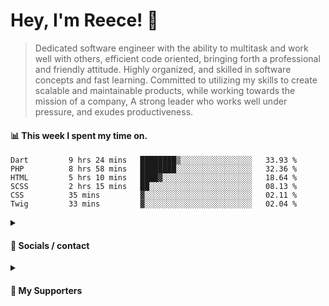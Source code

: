 # Hey, I'm Reece! 👋

> Dedicated software engineer with the ability to multitask and work well with others, efficient code oriented, bringing forth a professional and friendly attitude. Highly organized, and skilled in software concepts and fast learning. Committed to utilizing my skills to create scalable and maintainable products, while working towards the mission of a company, A strong leader who works well under pressure, and exudes productiveness.

#### 📊 This week I spent my time on.
<!--START_SECTION:waka-->

```text
Dart         9 hrs 24 mins   ████████▒░░░░░░░░░░░░░░░░   33.93 %
PHP          8 hrs 58 mins   ████████░░░░░░░░░░░░░░░░░   32.36 %
HTML         5 hrs 10 mins   ████▓░░░░░░░░░░░░░░░░░░░░   18.64 %
SCSS         2 hrs 15 mins   ██░░░░░░░░░░░░░░░░░░░░░░░   08.13 %
CSS          35 mins         ▓░░░░░░░░░░░░░░░░░░░░░░░░   02.11 %
Twig         33 mins         ▓░░░░░░░░░░░░░░░░░░░░░░░░   02.04 %
```

<!--END_SECTION:waka-->

<details> 
	<summary><h4>🔗 Socials / contact</h4></summary>
	<ul>
    		<li> <a href="https://www.linkedin.com/in/notreeceharris/">Linkedin</a> </li>
		<li> <a href="https://twitter.com/N0tReeceHarris">Twitter</a> </li>
		<li> <a href="https://gist.github.com/NotReeceHarris">Gist</a> </li>
		<li> <a href="mailto:reeceharris@email.com">Email</a> </li>
		<li> <a href="https://github.com/sponsors/NotReeceHarris">Sponsor Me</a> </li>
	</ul>
</details>

<details> 
	<summary><h4>💖 My Supporters</h4></summary>
	<ul>
    		<li> <a href="https://github.com/ImKyleJK">/ImKyleJK</a> </li>
	</ul>
</details>
